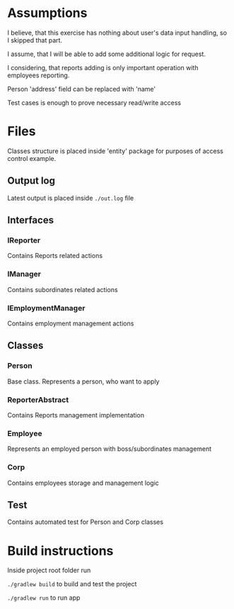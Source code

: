 # Assumptions
I believe, that this exercise has nothing about user's data input handling, so I skipped that part.

I assume, that I will be able to add some additional logic for request.

I considering, that reports adding is only important operation with employees reporting.

Person 'address' field can be replaced with 'name'

Test cases is enough to prove necessary read/write access

# Files
Classes structure is placed inside 'entity' package for purposes of access control example.

## Output log

Latest output is placed inside `./out.log` file 

## Interfaces

### IReporter
Contains Reports related actions

### IManager
Contains subordinates related actions

### IEmploymentManager
Contains employment management actions

## Classes

### Person
Base class. Represents a person, who want to apply

### ReporterAbstract
Contains Reports management implementation

### Employee
Represents an employed person with boss/subordinates management

### Corp
Contains employees storage and management logic

## Test
Contains automated test for Person and Corp classes

# Build instructions

Inside project root folder run 

`./gradlew build` to build and test the project

`./gradlew run` to run app